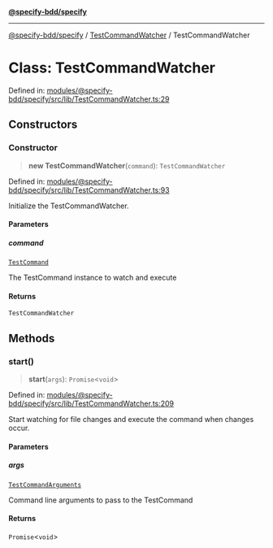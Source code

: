 [**@specify-bdd/specify**](../../README.md)

***

[@specify-bdd/specify](../../modules.md) / [TestCommandWatcher](../README.md) / TestCommandWatcher

# Class: TestCommandWatcher

Defined in: [modules/@specify-bdd/specify/src/lib/TestCommandWatcher.ts:29](https://github.com/specify-bdd/specify-core/blob/c3c8ea2d9aaff082b901a629fe828faeb8afe9a8/modules/@specify-bdd/specify/src/lib/TestCommandWatcher.ts#L29)

## Constructors

### Constructor

> **new TestCommandWatcher**(`command`): `TestCommandWatcher`

Defined in: [modules/@specify-bdd/specify/src/lib/TestCommandWatcher.ts:93](https://github.com/specify-bdd/specify-core/blob/c3c8ea2d9aaff082b901a629fe828faeb8afe9a8/modules/@specify-bdd/specify/src/lib/TestCommandWatcher.ts#L93)

Initialize the TestCommandWatcher.

#### Parameters

##### command

[`TestCommand`](../../TestCommand/classes/TestCommand.md)

The TestCommand instance to watch and execute

#### Returns

`TestCommandWatcher`

## Methods

### start()

> **start**(`args`): `Promise`\<`void`\>

Defined in: [modules/@specify-bdd/specify/src/lib/TestCommandWatcher.ts:209](https://github.com/specify-bdd/specify-core/blob/c3c8ea2d9aaff082b901a629fe828faeb8afe9a8/modules/@specify-bdd/specify/src/lib/TestCommandWatcher.ts#L209)

Start watching for file changes and execute the command when changes occur.

#### Parameters

##### args

[`TestCommandArguments`](../../TestCommand/interfaces/TestCommandArguments.md)

Command line arguments to pass to the TestCommand

#### Returns

`Promise`\<`void`\>
